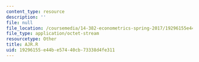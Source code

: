 ```yaml
---
content_type: resource
description: ''
file: null
file_location: /coursemedia/14-382-econometrics-spring-2017/19296155e44be57440cb73338d4fe311_AJR.R
file_type: application/octet-stream
resourcetype: Other
title: AJR.R
uid: 19296155-e44b-e574-40cb-73338d4fe311
---
```

